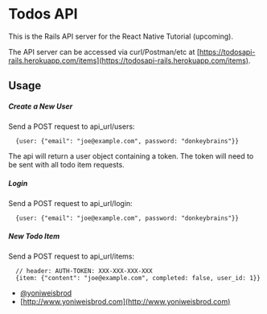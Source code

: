# Todos API

This is the Rails API server for the React Native Tutorial (upcoming).

The API server can be accessed via curl/Postman/etc at [https://todosapi-rails.herokuapp.com/items](https://todosapi-rails.herokuapp.com/items).

## Usage

##### Create a New User
Send a POST request to api_url/users:
```
  {user: {"email": "joe@example.com", password: "donkeybrains"}}
```
The api will return a user object containing a token. The token will need to be sent with all todo item requests.

##### Login
Send a POST request to api_url/login:
```
  {user: {"email": "joe@example.com", password: "donkeybrains"}}
```

##### New Todo Item
Send a POST request to api_url/items:
```
  // header: AUTH-TOKEN: XXX-XXX-XXX-XXX
  {item: {"content": "joe@example.com", completed: false, user_id: 1}}
```

* [@yoniweisbrod](https://twitter.com/yoniweisbrod)
* [http://www.yoniweisbrod.com](http://www.yoniweisbrod.com)
